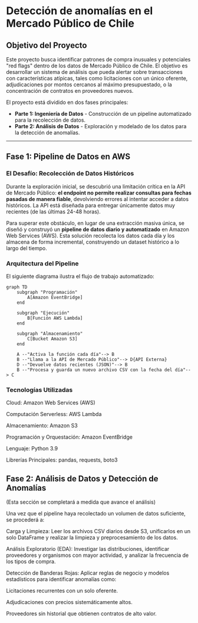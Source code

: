 # Detección de anomalías en el Mercado Público de Chile

## Objetivo del Proyecto

Este proyecto busca identificar patrones de compra inusuales y potenciales "red flags" dentro de los datos de Mercado Público de Chile. El objetivo es desarrollar un sistema de análisis que pueda alertar sobre transacciones con características atípicas, tales como licitaciones con un único oferente, adjudicaciones por montos cercanos al máximo presupuestado, o la concentración de contratos en proveedores nuevos.

El proyecto está dividido en dos fases principales:

* **Parte 1: Ingeniería de Datos** - Construcción de un pipeline automatizado para la recolección de datos.
* **Parte 2: Análisis de Datos** - Exploración y modelado de los datos para la detección de anomalías.

---
## Fase 1: Pipeline de Datos en AWS

### El Desafío: Recolección de Datos Históricos

Durante la exploración inicial, se descubrió una limitación crítica en la API de Mercado Público: **el endpoint no permite realizar consultas para fechas pasadas de manera fiable**, devolviendo errores al intentar acceder a datos históricos. La API está diseñada para entregar únicamente datos muy recientes (de las últimas 24-48 horas).

Para superar este obstáculo, en lugar de una extracción masiva única, se diseñó y construyó un **pipeline de datos diario y automatizado** en Amazon Web Services (AWS). Esta solución recolecta los datos cada día y los almacena de forma incremental, construyendo un dataset histórico a lo largo del tiempo.

### Arquitectura del Pipeline

El siguiente diagrama ilustra el flujo de trabajo automatizado:

```mermaid
graph TD
    subgraph "Programación"
        A[Amazon EventBridge]
    end

    subgraph "Ejecución"
        B[Función AWS Lambda]
    end

    subgraph "Almacenamiento"
        C[Bucket Amazon S3]
    end

    A --"Activa la función cada día"--> B
    B --"Llama a la API de Mercado Público"--> D{API Externa}
    D --"Devuelve datos recientes (JSON)"--> B
    B --"Procesa y guarda un nuevo archivo CSV con la fecha del día"--> C
```

### Tecnologías Utilizadas
Cloud: Amazon Web Services (AWS)

Computación Serverless: AWS Lambda

Almacenamiento: Amazon S3

Programación y Orquestación: Amazon EventBridge

Lenguaje: Python 3.9

Librerías Principales: pandas, requests, boto3

## Fase 2: Análisis de Datos y Detección de Anomalías
(Esta sección se completará a medida que avance el análisis)

Una vez que el pipeline haya recolectado un volumen de datos suficiente, se procederá a:

Carga y Limpieza: Leer los archivos CSV diarios desde S3, unificarlos en un solo DataFrame y realizar la limpieza y preprocesamiento de los datos.

Análisis Exploratorio (EDA): Investigar las distribuciones, identificar proveedores y organismos con mayor actividad, y analizar la frecuencia de los tipos de compra.

Detección de Banderas Rojas: Aplicar reglas de negocio y modelos estadísticos para identificar anomalías como:

Licitaciones recurrentes con un solo oferente.

Adjudicaciones con precios sistemáticamente altos.

Proveedores sin historial que obtienen contratos de alto valor.
